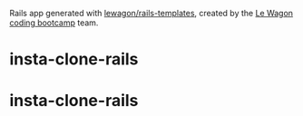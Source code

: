 Rails app generated with [lewagon/rails-templates](https://github.com/lewagon/rails-templates), created by the [Le Wagon coding bootcamp](https://www.lewagon.com) team.
# insta-clone-rails
# insta-clone-rails
